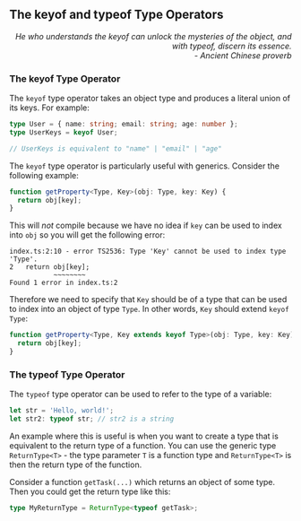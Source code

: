 ## The keyof and typeof Type Operators

<div style="text-align: right"> <i> He who understands the keyof can unlock the mysteries of the object, and with typeof, discern its essence. <br> - Ancient Chinese proverb </i> </div>

### The keyof Type Operator

The `keyof` type operator takes an object type and produces a literal union of its keys.
For example:

```ts
type User = { name: string; email: string; age: number };
type UserKeys = keyof User;

// UserKeys is equivalent to "name" | "email" | "age"
```

The `keyof` type operator is particularly useful with generics.
Consider the following example:

```ts
function getProperty<Type, Key>(obj: Type, key: Key) {
  return obj[key];
}
```

This will _not_ compile because we have no idea if `key` can be used to index into `obj` so you will get the following error:

```
index.ts:2:10 - error TS2536: Type 'Key' cannot be used to index type 'Type'.
2   return obj[key];
           ~~~~~~~~
Found 1 error in index.ts:2
```

Therefore we need to specify that `Key` should be of a type that can be used to index into an object of type `Type`.
In other words, `Key` should extend `keyof Type`:

```ts
function getProperty<Type, Key extends keyof Type>(obj: Type, key: Key) {
  return obj[key];
}
```

### The typeof Type Operator

The `typeof` type operator can be used to refer to the type of a variable:

```ts
let str = 'Hello, world!';
let str2: typeof str; // str2 is a string
```

An example where this is useful is when you want to create a type that is equivalent to the return type of a function.
You can use the generic type `ReturnType<T>` - the type parameter `T` is a function type and `ReturnType<T>` is then the return type of the function.

Consider a function `getTask(...)` which returns an object of some type.
Then you could get the return type like this:

```ts
type MyReturnType = ReturnType<typeof getTask>;
```
